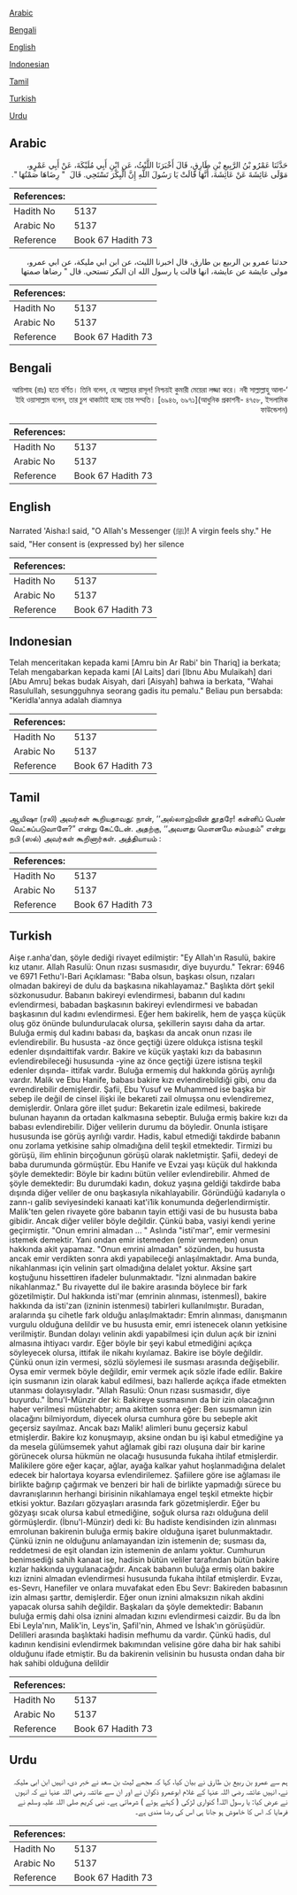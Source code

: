 [Arabic](#arabic)

[Bengali](#bengali)

[English](#english)

[Indonesian](#indonesian)

[Tamil](#tamil)

[Turkish](#turkish)

[Urdu](#urdu)

## Arabic


<div dir="rtl" lang="ar" style={{fontSize:'larger',backgroundColor:'#f8f9fa',padding:20}}>
حَدَّثَنَا عَمْرُو بْنُ الرَّبِيعِ بْنِ طَارِقٍ، قَالَ أَخْبَرَنَا اللَّيْثُ، عَنِ ابْنِ أَبِي مُلَيْكَةَ، عَنْ أَبِي عَمْرٍو، مَوْلَى عَائِشَةَ عَنْ عَائِشَةَ، أَنَّهَا قَالَتْ يَا رَسُولَ اللَّهِ إِنَّ الْبِكْرَ تَسْتَحِي‏.‏ قَالَ ‏ "‏ رِضَاهَا صَمْتُهَا ‏"‏‏.‏
</div>
<div style={{backgroundColor:'#f8f9fa',padding:20, marginBottom: 10}}><table> <thead> <tr> <th>References:</th> <th></th> </tr> </thead> <tbody><tr><td>Hadith No</td><td>5137</td></tr><tr><td>Arabic No</td><td>5137</td></tr><tr><td>Reference</td><td>Book 67 Hadith 73</td></tr></tbody></table></div>


<div dir="rtl" lang="ar" style={{fontSize:'larger',backgroundColor:'#f8f9fa',padding:20}}>
حدثنا عمرو بن الربيع بن طارق، قال اخبرنا الليث، عن ابن ابي مليكة، عن ابي عمرو، مولى عايشة عن عايشة، انها قالت يا رسول الله ان البكر تستحي. قال " رضاها صمتها
</div>
<div style={{backgroundColor:'#f8f9fa',padding:20, marginBottom: 10}}><table> <thead> <tr> <th>References:</th> <th></th> </tr> </thead> <tbody><tr><td>Hadith No</td><td>5137</td></tr><tr><td>Arabic No</td><td>5137</td></tr><tr><td>Reference</td><td>Book 67 Hadith 73</td></tr></tbody></table></div>

## Bengali


<div dir="rtl" lang="bn" style={{fontSize:'larger',backgroundColor:'#f8f9fa',padding:20}}>
‘আয়িশাহ (রাঃ) হতে বর্ণিত। তিনি বলেন, হে আল্লাহর রাসূল! নিশ্চয়ই কুমারী মেয়েরা লজ্জা করে। নবী সাল্লাল্লাহু আলাইহি ওয়াসাল্লাম বলেন, তার চুপ থাকাটাই হচ্ছে তার সম্মতি। [৬৯৪৬, ৬৯৭১](আধুনিক প্রকাশনী- ৪৭৫৮, ইসলামিক ফাউন্ডেশন)
</div>
<div style={{backgroundColor:'#f8f9fa',padding:20, marginBottom: 10}}><table> <thead> <tr> <th>References:</th> <th></th> </tr> </thead> <tbody><tr><td>Hadith No</td><td>5137</td></tr><tr><td>Arabic No</td><td>5137</td></tr><tr><td>Reference</td><td>Book 67 Hadith 73</td></tr></tbody></table></div>

## English


<div dir="ltr" lang="en" style={{fontSize:'larger',backgroundColor:'#f8f9fa',padding:20}}>
Narrated 'Aisha:I said, "O Allah's Messenger (ﷺ)! A virgin feels shy." He said, "Her consent is (expressed by) her silence
</div>
<div style={{backgroundColor:'#f8f9fa',padding:20, marginBottom: 10}}><table> <thead> <tr> <th>References:</th> <th></th> </tr> </thead> <tbody><tr><td>Hadith No</td><td>5137</td></tr><tr><td>Arabic No</td><td>5137</td></tr><tr><td>Reference</td><td>Book 67 Hadith 73</td></tr></tbody></table></div>

## Indonesian


<div dir="ltr" lang="id" style={{fontSize:'larger',backgroundColor:'#f8f9fa',padding:20}}>
Telah menceritakan kepada kami [Amru bin Ar Rabi' bin Thariq] ia berkata; Telah mengabarkan kepada kami [Al Laits] dari [Ibnu Abu Mulaikah] dari [Abu Amru] bekas budak Aisyah, dari [Aisyah] bahwa ia berkata, "Wahai Rasulullah, sesungguhnya seorang gadis itu pemalu." Beliau pun bersabda: "Keridla'annya adalah diamnya
</div>
<div style={{backgroundColor:'#f8f9fa',padding:20, marginBottom: 10}}><table> <thead> <tr> <th>References:</th> <th></th> </tr> </thead> <tbody><tr><td>Hadith No</td><td>5137</td></tr><tr><td>Arabic No</td><td>5137</td></tr><tr><td>Reference</td><td>Book 67 Hadith 73</td></tr></tbody></table></div>

## Tamil


<div dir="ltr" lang="ta" style={{fontSize:'larger',backgroundColor:'#f8f9fa',padding:20}}>
ஆயிஷா (ரலி) அவர்கள் கூறியதாவது: நான், ‘‘அல்லாஹ்வின் தூதரே! கன்னிப் பெண் வெட்கப்படுவாளே?” என்று கேட்டேன். அதற்கு, ‘‘அவளது மௌனமே சம்மதம்” என்று நபி (ஸல்) அவர்கள் கூறினார்கள். அத்தியாயம் :
</div>
<div style={{backgroundColor:'#f8f9fa',padding:20, marginBottom: 10}}><table> <thead> <tr> <th>References:</th> <th></th> </tr> </thead> <tbody><tr><td>Hadith No</td><td>5137</td></tr><tr><td>Arabic No</td><td>5137</td></tr><tr><td>Reference</td><td>Book 67 Hadith 73</td></tr></tbody></table></div>

## Turkish


<div dir="ltr" lang="tr" style={{fontSize:'larger',backgroundColor:'#f8f9fa',padding:20}}>
Aişe r.anha'dan, şöyle dediği rivayet edilmiştir: "Ey Allah'ın Rasulü, bakire kız utanır. Allah Rasulü: Onun rızası susmasıdır, diye buyurdu." Tekrar: 6946 ve 6971 Fethu'l-Bari Açıklaması: "Baba olsun, başkası olsun, rızaları olmadan bakireyi de dulu da başkasına nikahlayamaz." Başlıkta dört şekil sözkonusudur. Babanın bakireyi evlendirmesi, babanın dul kadını evlendirmesi, babadan başkasının bakireyi evlendirmesi ve babadan başkasının dul kadını evlendirmesi. Eğer hem bakirelik, hem de yaşça küçük oluş göz önünde bulundurulacak olursa, şekillerin sayısı daha da artar. Buluğa ermiş dul kadını babası da, başkası da ancak onun rızası ile evlendirebilir. Bu hususta -az önce geçtiği üzere oldukça istisna teşkil edenler dışındaittifak vardır. Bakire ve küçük yaştaki kızı da babasının evlendirebileceği hususunda -yine az önce geçtiği üzere istisna teşkil edenler dışında- ittifak vardır. Buluğa ermemiş dul hakkında görüş ayrılığı vardır. Malik ve Ebu Hanife, babası bakire kızı evlendirebildiği gibi, onu da evrendirebilir demişlerdir. Şafii, Ebu Yusuf ve Muhammed ise başka bir sebep ile değil de cinsel ilişki ile bekareti zail olmuşsa onu evlendiremez, demişlerdir. Onlara göre illet şudur: Bekaretin izale edilmesi, bakirede bulunan hayanın da ortadan kalkmasına sebeptir. Buluğa ermiş bakire kızı da babası evlendirebilir. Diğer velilerin durumu da böyledir. Onunla istişare hususunda ise görüş ayrılığı vardır. Hadis, kabul etmediği takdirde babanın onu zorlama yetkisine sahip olmadığına delil teşkil etmektedir. Tirmizi bu görüşü, ilim ehlinin birçoğunun görüşü olarak nakletmiştir. Şafii, dedeyi de baba durumunda görmüştür. Ebu Hanife ve Evzai yaşı küçük dul hakkında şöyle demektedir: Böyle bir kadını bütün veliler evlendirebilir. Ahmed de şöyle demektedir: Bu durumdaki kadın, dokuz yaşına geldiği takdirde baba dışında diğer veliler de onu başkasıyla nikahlayabilir. Göründüğü kadarıyla o zann-ı galib seviyesindeki kanaati kat'i1ik konumunda değerlendirmiştir. Malik'ten gelen rivayete göre babanın tayin ettiği vasi de bu hususta baba gibidir. Ancak diğer veliler böyle değildir. Çünkü baba, vasiyi kendi yerine geçirmiştir. "Onun emrini almadan ... " Aslında "isti'mar", emir vermesini istemek demektir. Yani ondan emir istemeden (emir vermeden) onun hakkında akit yapamaz. "Onun emrini almadan" sözünden, bu hususta ancak emir verdikten sonra akdi yapabileceği anlaşılmaktadır. Ama bunda, nikahlanması için velinin şart olmadığına delalet yoktur. Aksine şart koştuğunu hissettiren ifadeler bulunmaktadır. "İzni alınmadan bakire nikahlanmaz." Bu rivayette dul ile bakire arasında böylece bir fark gözetilmiştir. Dul hakkında isti'mar (emrinin alınması, istenmesİ), bakire hakkında da isti'zan (izninin istenmesi) tabirleri kullanılmıştır. Buradan, aralarında şu cihetle fark olduğu anlaşılmaktadır: Emrin alınması, danışmanın vurgulu olduğuna delildir ve bu hususta emir, emri istenecek olanın yetkisine verilmiştir. Bundan dolayı velinin akdi yapabilmesi için dulun açık bir iznini almasına ihtiyacı vardır. Eğer böyle bir şeyi kabul etmediğini açıkça söyleyecek olursa, ittifak ile nikahı kıyılamaz. Bakire ise böyle değildir. Çünkü onun izin vermesi, sözlü söylemesi ile susması arasında değişebilir. Oysa emir vermek böyle değildir, emir vermek açık sözle ifade edilir. Bakire için susmanın izin olarak kabul edilmesi, bazı hallerde açıkça ifade etmekten utanması dolayısıyladır. "Allah Rasulü: Onun rızası susmasıdır, diye buyurdu." İbnu'I-Münzir der ki: Bakireye susmasının da bir izin olacağının haber verilmesi müstehabtır; ama akitten sonra eğer: Ben susmamın izin olacağını bilmiyordum, diyecek olursa cumhura göre bu sebeple akit geçersiz sayılmaz. Ancak bazı Malik! alimleri bunu geçersiz kabul etmişlerdir. Bakire kız konuşmayıp, aksine ondan bu işi kabul etmediğine ya da mesela gülümsemek yahut ağlamak gibi razı oluşuna dair bir karine görünecek olursa hükmün ne olacağı hususunda fukaha ihtilaf etmişlerdir. Malikilere göre eğer kaçar, ağlar, ayağa kalkar yahut hoşlanmadığına delalet edecek bir halortaya koyarsa evlendirilemez. Şafiilere göre ise ağlaması ile birlikte bağırıp çağırmak ve benzeri bir hali de birlikte yapmadığı sürece bu davranışlarının herhangi birisinin nikahlamaya engel teşkil etmekte hiçbir etkisi yoktur. Bazıları gözyaşları arasında fark gözetmişlerdir. Eğer bu gözyaşı sıcak olursa kabul etmediğine, soğuk olursa razı olduğuna delil görmüşlerdir. (İbnu'l-Münzir) dedi ki: Bu hadiste kendisinden izin alınması emrolunan bakirenin buluğa ermiş bakire olduğuna işaret bulunmaktadır. Çünkü iznin ne olduğunu anlamayandan izin istemenin de; susması da, reddetmesi de eşit olandan izin istemenin de anlamı yoktur. Cumhurun benimsediği sahih kanaat ise, hadisin bütün veliler tarafından bütün bakire kızlar hakkında uygulanacağıdır. Ancak babanın buluğa ermiş olan bakire kızı iznini almadan evlendirmesi hususunda fukaha ihtilaf etmişlerdir. Evzaı, es-Sevrı, Hanefiler ve onlara muvafakat eden Ebu Sevr: Bakireden babasının izin alması şarttır, demişlerdir. Eğer onun iznini almaksızın nikah akdini yapacak olursa sahih değildir. Başkaları da şöyle demektedir: Babanın buluğa ermiş dahi olsa iznini almadan kızını evlendirmesi caizdir. Bu da İbn Ebi Leyla'nın, Malik'in, Leys'in, Şafil'nin, Ahmed ve İshak'ın görüşüdür. Delilleri arasında başlıktaki hadisin mefhumu da vardır. Çünkü hadis, dul kadının kendisini evlendirmek bakımından velisine göre daha bir hak sahibi olduğunu ifade etmiştir. Bu da bakirenin velisinin bu hususta ondan daha bir hak sahibi olduğuna delildir
</div>
<div style={{backgroundColor:'#f8f9fa',padding:20, marginBottom: 10}}><table> <thead> <tr> <th>References:</th> <th></th> </tr> </thead> <tbody><tr><td>Hadith No</td><td>5137</td></tr><tr><td>Arabic No</td><td>5137</td></tr><tr><td>Reference</td><td>Book 67 Hadith 73</td></tr></tbody></table></div>

## Urdu


<div dir="rtl" lang="ur" style={{fontSize:'larger',backgroundColor:'#f8f9fa',padding:20}}>
ہم سے عمرو بن ربیع بن طارق نے بیان کیا، کہا کہ مجھے لیث بن سعد نے خبر دی، انہیں ابن ابی ملیکہ نے، انہیں عائشہ رضی اللہ عنہا کے غلام ابوعمرو ذکوان نے اور ان سے عائشہ رضی اللہ عنہا نے کہ انہوں نے عرض کیا: یا رسول اللہ! کنواری لڑکی ( کہتے ہوئے ) شرماتی ہے۔ نبی کریم صلی اللہ علیہ وسلم نے فرمایا کہ اس کا خاموش ہو جانا ہی اس کی رضا مندی ہے۔
</div>
<div style={{backgroundColor:'#f8f9fa',padding:20, marginBottom: 10}}><table> <thead> <tr> <th>References:</th> <th></th> </tr> </thead> <tbody><tr><td>Hadith No</td><td>5137</td></tr><tr><td>Arabic No</td><td>5137</td></tr><tr><td>Reference</td><td>Book 67 Hadith 73</td></tr></tbody></table></div>